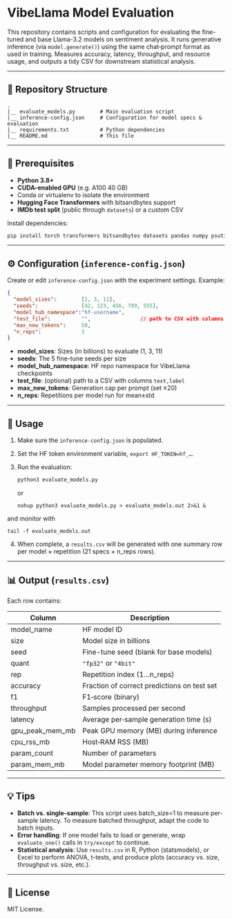 # VibeLlama Model Evaluation

This repository contains scripts and configuration for evaluating the fine-tuned and base Llama-3.2 models on sentiment analysis. It runs generative inference (via `model.generate()`) using the same chat‐prompt format as used in training. Measures accuracy, latency, throughput, and resource usage, and outputs a tidy CSV for downstream statistical analysis.

---

## 📂 Repository Structure

```
.
|__ evaluate_models.py        # Main evaluation script
|__ inference-config.json     # Configuration for model specs & evaluation
|__ requirements.txt          # Python dependencies
|__ README.md                 # This file
```

---

## 🔧 Prerequisites

- **Python 3.8+**  
- **CUDA-enabled GPU** (e.g. A100 40 GB)  
- Conda or virtualenv to isolate the environment  
- **Hugging Face Transformers** with bitsandbytes support  
- **IMDb test split** (public through `datasets`) or a custom CSV

Install dependencies:

```bash
pip install torch transformers bitsandbytes datasets pandas numpy psutil tqdm scikit-learn
```

---

## ⚙️ Configuration (`inference-config.json`)

Create or edit `inference-config.json` with the experiment settings. Example:

```json
{
  "model_sizes":        [1, 3, 11],
  "seeds":              [42, 123, 456, 789, 555],
  "model_hub_namespace":"hf-username",
  "test_file":          "",                // path to CSV with columns `text,label` or leave empty to use IMDb test
  "max_new_tokens":     50,
  "n_reps":             3
}
```

- **model_sizes**: Sizes (in billions) to evaluate (1, 3, 11)  
- **seeds**: The 5 fine-tune seeds per size  
- **model_hub_namespace**: HF repo namespace for VibeLlama checkpoints  
- **test_file**: (optional) path to a CSV with columns `text,label`  
- **max_new_tokens**: Generation cap per prompt (set ≥20)  
- **n_reps**: Repetitions per model run for mean±std

---

## 🚀 Usage

1. Make sure the `inference-config.json` is populated.  
2. Set the HF token environment variable, `export HF_TOKEN=hf_…`.  
3. Run the evaluation:

   ```bash
   python3 evaluate_models.py
   ```

   or

   ```
   nohup python3 evaluate_models.py > evaluate_models.out 2>&1 &
   ```
  and monitor with

  ```
  tail -f evaluate_models.out
  ```

4. When complete, a `results.csv` will be generated with one summary row per model × repetition (21 specs × n_reps rows).

---

## 📊 Output (`results.csv`)

Each row contains:

| Column           | Description                                                 |
|------------------|-------------------------------------------------------------|
| model_name       | HF model ID                                                 |
| size             | Model size in billions                                      |
| seed             | Fine-tune seed (blank for base models)                      |
| quant            | `"fp32"` or `"4bit"`                                        |
| rep              | Repetition index (1…n_reps)                                 |
| accuracy         | Fraction of correct predictions on test set                 |
| f1               | F1‐score (binary)                                           |
| throughput       | Samples processed per second                                |
| latency          | Average per‐sample generation time (s)                      |
| gpu_peak_mem_mb  | Peak GPU memory (MB) during inference                       |
| cpu_rss_mb       | Host‐RAM RSS (MB)                                           |
| param_count      | Number of parameters                                        |
| param_mem_mb     | Model parameter memory footprint (MB)                       |

---

## 💡 Tips

- **Batch vs. single-sample**: This script uses batch_size=1 to measure per-sample latency. To measure batched throughput, adapt the code to batch inputs.  
- **Error handling**: If one model fails to load or generate, wrap `evaluate_one()` calls in `try/except` to continue.  
- **Statistical analysis**: Use `results.csv` in R, Python (statsmodels), or Excel to perform ANOVA, t-tests, and produce plots (accuracy vs. size, throughput vs. size, etc.).

---

## 📜 License

MIT License.

